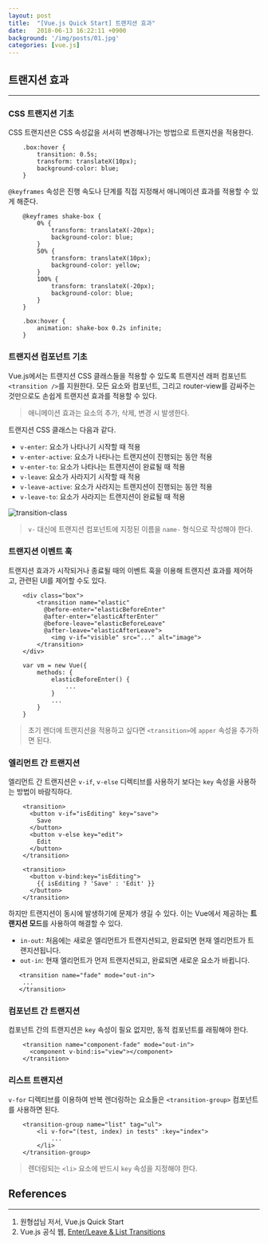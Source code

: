 ```yaml
---
layout: post
title:  "[Vue.js Quick Start] 트랜지션 효과"
date:   2018-06-13 16:22:11 +0900
background: '/img/posts/01.jpg'
categories: [vue.js]
---
```


## 트랜지션 효과
---
### CSS 트랜지션 기초
CSS 트랜지션은 CSS 속성값을 서서히 변경해나가는 방법으로 트랜지션을 적용한다.
~~~
    .box:hover {
        transition: 0.5s;
        transform: translateX(10px);
        background-color: blue;
    }
~~~

`@keyframes` 속성은 진행 속도나 단계를 직접 지정해서 애니메이션 효과를 적용할 수 있게 해준다.
~~~
    @keyframes shake-box {
        0% {
            transform: translateX(-20px);
            background-color: blue;
        }
        50% {
            transform: translateX(10px);
            background-color: yellow;
        }
        100% {
            transform: translateX(-20px);
            background-color: blue;
        }
    }
    
    .box:hover {
        animation: shake-box 0.2s infinite;
    }
~~~

### 트랜지션 컴포넌트 기초
Vue.js에서는 트랜지션 CSS 클래스들을 적용할 수 있도록 트랜지션 래퍼 컴포넌트 `<transition />`를 지원한다.
모든 요소와 컴포넌트, 그리고 router-view를 감싸주는 것만으로도 손쉽게 트랜지션 효과를 적용할 수 있다.
> 애니메이션 효과는 요소의 추가, 삭제, 변경 시 발생한다.

트랜지션 CSS 클래스는 다음과 같다.
- `v-enter`: 요소가 나타나기 시작할 때 적용
- `v-enter-active`: 요소가 나타나는 트랜지션이 진행되는 동안 적용
- `v-enter-to`: 요소가 나타나는 트랜지션이 완료될 때 적용
- `v-leave`: 요소가 사라지기 시작할 때 적용
- `v-leave-active`: 요소가 사라지는 트랜지션이 진행되는 동안 적용
- `v-leave-to`: 요소가 사라지는 트랜지션이 완료될 때 적용

![transition-class](https://kr.vuejs.org/images/transition.png)
> `v-` 대신에 트랜지션 컴포넌트에 지정된 이름을 `name-` 형식으로 작성해야 한다.

### 트랜지션 이벤트 훅
트랜지션 효과가 시작되거나 종료될 때의 이벤트 훅을 이용해 트랜지션 효과를 제어하고, 관련된 UI를 제어할 수도 있다.

~~~
    <div class="box">
        <transition name="elastic"
          @before-enter="elasticBeforeEnter"
          @after-enter="elasticAfterEnter"
          @before-leave="elasticBeforeLeave"
          @after-leave="elasticAfterLeave">
            <img v-if="visible" src="..." alt="image">
        </transition>
    </div>
    
    var vm = new Vue({
        methods: {
            elasticBeforeEnter() {
                ...
            }
            ...
        }
    }
~~~
> 초기 렌더에 트랜지션을 적용하고 싶다면 `<transition>`에 `apper` 속성을 추가하면 된다.

### 엘리먼트 간 트랜지션
엘리먼트 간 트랜지션은 `v-if`, `v-else` 디렉티브를 사용하기 보다는 `key` 속성을 사용하는 방법이 바람직하다.
~~~
    <transition>
      <button v-if="isEditing" key="save">
        Save
      </button>
      <button v-else key="edit">
        Edit
      </button>
    </transition>
~~~

~~~
    <transition>
      <button v-bind:key="isEditing">
        {{ isEditing ? 'Save' : 'Edit' }}
      </button>
    </transition>
~~~

하지만 트랜지션이 동시에 발생하기에 문제가 생길 수 있다. 이는 Vue에서 제공하는 **트랜지션 모드**를 사용하여 해결할 수 있다.
- `in-out`: 처음에는 새로운 엘리먼트가 트랜지션되고, 완료되면 현재 엘리먼트가 트랜지션됩니다.
- `out-in`: 현재 엘리먼트가 먼저 트랜지션되고, 완료되면 새로운 요소가 바뀝니다.
~~~
   <transition name="fade" mode="out-in">
    ...   
   </transition> 
~~~

### 컴포넌트 간 트랜지션
컴포넌트 간의 트랜지션은 `key` 속성이 필요 없지만, 동적 컴포넌트를 래핑해야 한다.
~~~
    <transition name="component-fade" mode="out-in">
      <component v-bind:is="view"></component>
    </transition>
~~~

### 리스트 트랜지션
`v-for` 디렉티브를 이용하여 반복 렌더링하는 요소들은 `<transition-group>` 컴포넌트를 사용하면 된다.
~~~
    <transition-group name="list" tag="ul">
        <li v-for="(test, index) in tests" :key="index">
            ...
        </li>
    </transition-group>
~~~
> 렌더링되는 `<li>` 요소에 반드시 `key` 속성을 지정해야 한다.


## References
---
1. 원형섭님 저서, Vue.js Quick Start
2. Vue.js 공식 웹, [Enter/Leave & List Transitions](https://vuejs.org/v2/guide/transitions.html#ad)